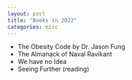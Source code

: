 ```yaml
---
layout: post
title: "Books in 2022"
categories: misc
---
```


- The Obesity Code by Dr. Jason Fung
- The Almanack of Naval Ravikant
- We have no Idea
- Seeing Further (reading)
